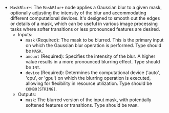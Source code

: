 - `MaskBlur+`: The `MaskBlur+` node applies a Gaussian blur to a given mask, optionally adjusting the intensity of the blur and accommodating different computational devices. It's designed to smooth out the edges or details of a mask, which can be useful in various image processing tasks where softer transitions or less pronounced features are desired.
    - Inputs:
        - `mask` (Required): The mask to be blurred. This is the primary input on which the Gaussian blur operation is performed. Type should be `MASK`.
        - `amount` (Required): Specifies the intensity of the blur. A higher value results in a more pronounced blurring effect. Type should be `INT`.
        - `device` (Required): Determines the computational device ('auto', 'cpu', or 'gpu') on which the blurring operation is executed, allowing for flexibility in resource utilization. Type should be `COMBO[STRING]`.
    - Outputs:
        - `mask`: The blurred version of the input mask, with potentially softened features or transitions. Type should be `MASK`.
